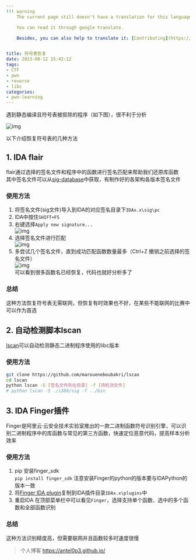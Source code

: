 ```yaml
---
!!! warning
    The current page still doesn't have a translation for this language.

    You can read it through google translate.

    Besides, you can also help to translate it: [Contributing](https://ctf-wiki.org/en/contribute/before-contributing/). 


title: 符号表恢复
date: 2023-08-12 15:42:12
tags:
- CTF
- pwn
- reverse
- libc
categories:
- pwn-learning
---
```


遇到静态编译且符号表被抠除的程序（如下图），很不利于分析

![img](0x1.png)

以下介绍恢复符号表的几种方法  

## 1. IDA flair 
flair通过选择的签名文件和程序中的函数进行签名匹配来帮助我们还原库函数   
其中签名文件可以从[sig-database](https://github.com/push0ebp/sig-database)中获取，有制作好的各架构各版本签名文件    
### 使用方法
1. 将签名文件(sig文件)导入到IDA的对应签名目录下`IDAx.x\sig\pc`
2. IDA中按住`SHIFT+F5`
3. 右键选择`Apply new signature...`   
![img](0x2.png)   
4. 选择签名文件进行匹配   
![img](0x3.png)    
5. 多尝试几个签名文件，直到成功匹配函数数量最多（Ctrl+Z 撤销之前选择的签名文件）   
![img](0x4.png)    
可以看到很多函数名已经恢复，代码也就好分析多了  

### 总结
这种方法恢复符号表无需联网，但恢复有时效果也不好，在某些不能联网的比赛中可以作为首选

## 2. 自动检测脚本lscan
[lscan](https://github.com/maroueneboubakri/lscan)可以自动检测静态二进制程序使用的libc版本

### 使用方法
```sh
git clone https://github.com/maroueneboubakri/lscan
cd lscan
python lscan -S [签名文件所在目录] -f [待检测文件]
# python lscan -S ./i386/sig -f ../bin
```

## 3. IDA Finger插件
Finger是阿里云·云安全技术实验室推出的一款二进制函数符号识别引擎，可以识别二进制程序中的库函数与常见的第三方函数，快速定位恶意代码，提高样本分析效率   
### 使用方法
1. pip 安装finger_sdk  
`pip install finger_sdk`
注意安装Finger的python的版本要与IDAPython的版本一致
2. 将[Finger IDA plugin](https://github.com/aliyunav/Finger/blob/master/finger_plugin.py)复制到IDA插件目录`IDAx.x\plugins`中  
3. 重启IDA 在顶部菜单栏中可以看见`Finger`，选择支持单个函数、选中的多个函数和全部函数识别

### 总结
这种方法识别精度高，但需要联网并且函数较多时速度很慢

> 个人博客 https://antel0p3.github.io/